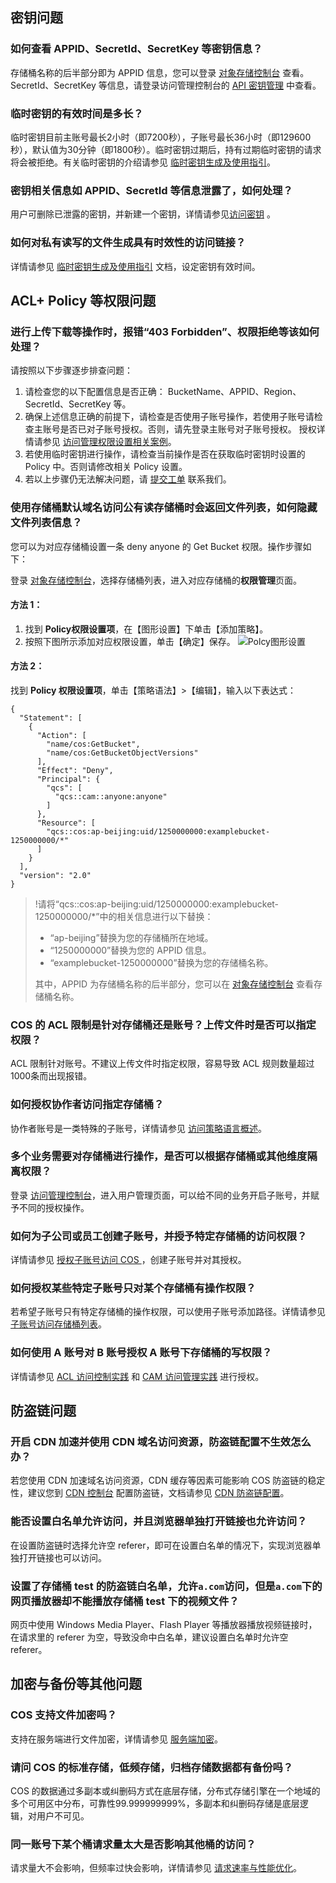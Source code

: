 ## 密钥问题

### 如何查看 APPID、SecretId、SecretKey 等密钥信息？

存储桶名称的后半部分即为 APPID 信息，您可以登录 [对象存储控制台](https://console.cloud.tencent.com/cos5/bucket) 查看。SecretId、SecretKey 等信息，请登录访问管理控制台的 [API 密钥管理](https://console.cloud.tencent.com/cam/capi) 中查看。

### 临时密钥的有效时间是多长？

临时密钥目前主账号最长2小时（即7200秒），子账号最长36小时（即129600秒），默认值为30分钟（即1800秒）。临时密钥过期后，持有过期临时密钥的请求将会被拒绝。有关临时密钥的介绍请参见 [临时密钥生成及使用指引](https://cloud.tencent.com/document/product/436/14048)。

### 密钥相关信息如 APPID、SecretId 等信息泄露了，如何处理？

用户可删除已泄露的密钥，并新建一个密钥，详情请参见[访问密钥](https://cloud.tencent.com/document/product/598/40487) 。

### 如何对私有读写的文件生成具有时效性的访问链接？

详情请参见 [临时密钥生成及使用指引](https://cloud.tencent.com/document/product/436/14048) 文档，设定密钥有效时间。

## ACL+ Policy 等权限问题

### 进行上传下载等操作时，报错“403 Forbidden”、权限拒绝等该如何处理？

请按照以下步骤逐步排查问题：

1. 请检查您的以下配置信息是否正确：
   BucketName、APPID、Region、SecretId、SecretKey 等。
2. 确保上述信息正确的前提下，请检查是否使用子账号操作，若使用子账号请检查主账号是否已对子账号授权。否则，请先登录主账号对子账号授权。
   授权详情请参见 [访问管理权限设置相关案例](https://cloud.tencent.com/document/product/436/12514)。
3. 若使用临时密钥进行操作，请检查当前操作是否在获取临时密钥时设置的 Policy 中。否则请修改相关 Policy 设置。
4. 若以上步骤仍无法解决问题，请 [提交工单](https://console.cloud.tencent.com/workorder/category?level1_id=83&level2_id=84&source=0&data_title=%E5%AF%B9%E8%B1%A1%E5%AD%98%E5%82%A8%20COS&step=1) 联系我们。

### 使用存储桶默认域名访问公有读存储桶时会返回文件列表，如何隐藏文件列表信息？

您可以为对应存储桶设置一条 deny anyone 的 Get Bucket 权限。操作步骤如下：

登录 [对象存储控制台](https://console.cloud.tencent.com/cos5)，选择存储桶列表，进入对应存储桶的**权限管理**页面。

#### 方法 1：

1. 找到 **Policy权限设置项**，在【图形设置】下单击【添加策略】。
2. 按照下图所示添加对应权限设置，单击【确定】保存。
   ![Polcy图形设置](https://main.qcloudimg.com/raw/c739d31636d117757449c7e0e106ad84.png)

#### 方法 2：

找到 **Policy 权限设置项**，单击【策略语法】>【编辑】，输入以下表达式：
```
{
  "Statement": [
    {
      "Action": [
        "name/cos:GetBucket",
        "name/cos:GetBucketObjectVersions"
      ],
      "Effect": "Deny",
      "Principal": {
        "qcs": [
          "qcs::cam::anyone:anyone"
        ]
      },
      "Resource": [
        "qcs::cos:ap-beijing:uid/1250000000:examplebucket-1250000000/*"
      ]
    }
  ],
  "version": "2.0"
}
```

>!请将“qcs::cos:ap-beijing:uid/1250000000:examplebucket-1250000000/*”中的相关信息进行以下替换：
> - “ap-beijing”替换为您的存储桶所在地域。
> - “1250000000”替换为您的 APPID 信息。
> - “examplebucket-1250000000”替换为您的存储桶名称。
>
> 其中，APPID 为存储桶名称的后半部分，您可以在 [对象存储控制台](https://console.cloud.tencent.com/cos5/bucket) 查看存储桶名称。

### COS 的 ACL 限制是针对存储桶还是账号？上传文件时是否可以指定权限？

ACL 限制针对账号。不建议上传文件时指定权限，容易导致 ACL 规则数量超过1000条而出现报错。

### 如何授权协作者访问指定存储桶？

协作者账号是一类特殊的子账号，详情请参见 [访问策略语言概述](https://cloud.tencent.com/document/product/436/18023)。

### 多个业务需要对存储桶进行操作，是否可以根据存储桶或其他维度隔离权限？

登录 [访问管理控制台](https://console.cloud.tencent.com/cam/overview)，进入用户管理页面，可以给不同的业务开启子账号，并赋予不同的授权操作。


### 如何为子公司或员工创建子账号，并授予特定存储桶的访问权限？

详情请参见 [授权子账号访问 COS ](https://cloud.tencent.com/document/product/436/11714)，创建子账号并对其授权。

### 如何授权某些特定子账号只对某个存储桶有操作权限？

若希望子账号只有特定存储桶的操作权限，可以使用子账号添加路径。详情请参见 [子账号访问存储桶列表](https://cloud.tencent.com/document/product/436/17061)。

### 如何使用 A 账号对 B 账号授权 A 账号下存储桶的写权限？

详情请参见 [ACL 访问控制实践](https://cloud.tencent.com/document/product/436/12470) 和 [CAM 访问管理实践](https://cloud.tencent.com/document/product/436/12469) 进行授权。

## 防盗链问题

### 开启 CDN 加速并使用 CDN 域名访问资源，防盗链配置不生效怎么办？

若您使用 CDN 加速域名访问资源，CDN 缓存等因素可能影响 COS 防盗链的稳定性，建议您到 [CDN 控制台](https://console.cloud.tencent.com/cdn) 配置防盗链，文档请参见 [CDN 防盗链配置](https://cloud.tencent.com/document/product/228/6292)。

### 能否设置白名单允许访问，并且浏览器单独打开链接也允许访问？

在设置防盗链时选择允许空 referer，即可在设置白名单的情况下，实现浏览器单独打开链接也可以访问。

### 设置了存储桶 test 的防盗链白名单，允许`a.com`访问，但是`a.com`下的网页播放器却不能播放存储桶 test 下的视频文件？

网页中使用 Windows Media Player、Flash Player 等播放器播放视频链接时，在请求里的 referer 为空，导致没命中白名单，建议设置白名单时允许空 referer。

## 加密与备份等其他问题

### COS 支持文件加密吗？

支持在服务端进行文件加密，详情请参见 [服务端加密](https://cloud.tencent.com/document/product/436/18145)。

### 请问 COS 的标准存储，低频存储，归档存储数据都有备份吗？

COS 的数据通过多副本或纠删码方式在底层存储，分布式存储引擎在一个地域的多个可用区中分布，可靠性99.999999999%，多副本和纠删码存储是底层逻辑，对用户不可见。

### 同一账号下某个桶请求量太大是否影响其他桶的访问？

请求量大不会影响，但频率过快会影响，详情请参见 [请求速率与性能优化](https://cloud.tencent.com/document/product/436/13653)。
